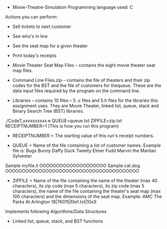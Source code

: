 - Movie-Theatre-Simulation
Programming language used: C

Actions you can perform:
- Sell tickets to next customer
- See who's in line
- See the seat map for a given theater
- Print today's receipts


- Movie Theater Seat Map Files – contains the eight movie theater seat map files.

- Command Line Files.zip – contains the file of theaters and their zip codes for the BST and
the file of customers for thequeue. These are the data input files required by the program 
on the command line.

- Libraries – contains 10 files – 5 .c files and 5.h files for the libraries this assignment 
uses. They are Movie Theater, linked list, queue, stack and Binary Search Tree (BST) libraries.


./Code7_xxxxxxxxxx.e QUEUE=queue.txt ZIPFILE=zip.txt RECEIPTNUMBER=1 (This is how you run this program)
- RECEIPTNUMBER = The starting value of this run's receipt numbers.

- QUEUE = Name of the file containing a list of customer names.
Example file is:
Bugs Bunny
Daffy Duck
Tweety
Elmer Fudd
Marvin the Martian Sylvester

Sample myfile.it OOOOOOOOOOOOOOOOOOOO
Sample cat.dog OOOOOOOOOOOOOOOOOOOOOOOOOOOOOOOOOOOOOOOO

- ZIPFILE = Name of the file containing the name of the theater (max 40 characters), its zip code (max 5 
characters), its zip code (max 5 characters), the name of the file containing the theater's seat map (max
100 characters) and the dimensions of the seat map.
Example: AMC The Parks At Arlington 18|76015|file1.txt|10x9



Implements following Algorithms/Data Structures
- Linked list, queue, stack, and BST functions



